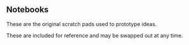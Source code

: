 ## Notebooks

These are the original scratch pads used to prototype ideas.

These are included for reference and may be swapped out at any time.